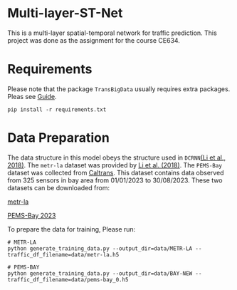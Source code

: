 # Multi-layer-ST-Net
This is a multi-layer spatial-temporal network for traffic prediction. This project was done as the assignment for the course CE634.

# Requirements
Please note that the package `TransBigData` usually requires extra packages. Pleas see [Guide](https://transbigdata.readthedocs.io/en/latest/#).
```
pip install -r requirements.txt
```
# Data Preparation
The data structure in this model obeys the structure used in `DCRNN`[(Li et al., 2018)](https://github.com/liyaguang/DCRNN). The `metr-la` dataset was provided by [Li et al. (2018)](https://github.com/liyaguang/DCRNN). The `PEMS-Bay` dataset was collected from [Caltrans](https://pems.dot.ca.gov/). This dataset contains data observed from 325 sensors in bay area from 01/01/2023 to 30/08/2023. These two datasets can be downloaded from:

[metr-la](https://drive.google.com/file/d/1B3ue_5JOiirEYpLC12pMpitZ09jEvB6g/view?usp=drive_link)

[PEMS-Bay 2023](https://drive.google.com/file/d/1tXeodobgp3n9CnoSQdmPKWxQhs4h5Mq4/view?usp=drive_link)

To prepare the data for training, Please run:
```
# METR-LA
python generate_training_data.py --output_dir=data/METR-LA --traffic_df_filename=data/metr-la.h5

# PEMS-BAY
python generate_training_data.py --output_dir=data/BAY-NEW --traffic_df_filename=data/pems-bay_0.h5
```

